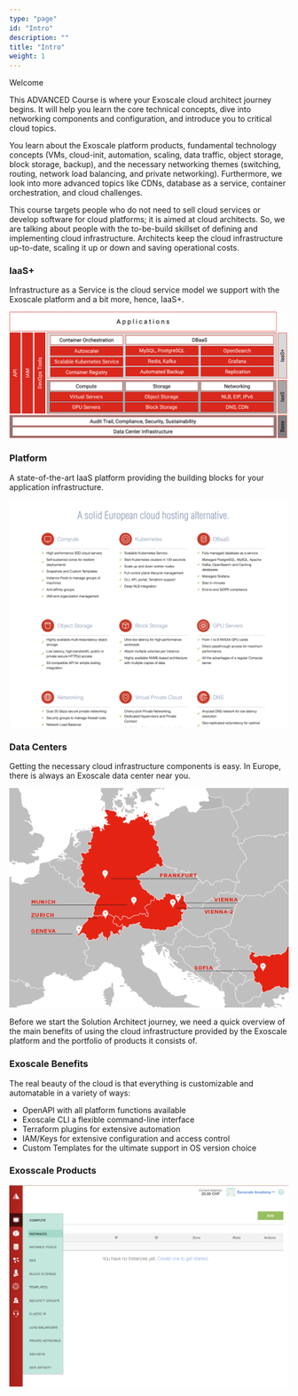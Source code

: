 ```yaml
---
type: "page"
id: "Intro"
description: ""
title: "Intro"
weight: 1
---
```


Welcome

This ADVANCED Course is where your Exoscale cloud architect journey begins. It will help you learn the core technical concepts, dive into networking components and configuration, and introduce you to critical cloud topics.

You learn about the Exoscale platform products, fundamental technology concepts (VMs, cloud-init, automation, scaling, data traffic, object storage, block storage, backup), and the necessary networking themes (switching, routing, network load balancing, and private networking). Furthermore, we look into more advanced topics like CDNs, database as a service, container orchestration, and cloud challenges.

This course targets people who do not need to sell cloud services or develop software for cloud platforms; it is aimed at cloud architects. So, we are talking about people with the to-be-build skillset of defining and implementing cloud infrastructure. Architects keep the cloud infrastructure up-to-date, scaling it up or down and saving operational costs.

### laaS+

Infrastructure as a Service is the cloud service model we support with the Exoscale platform and a bit more, hence, IaaS+.

![iaas-arch](iaas-arch.png)

### Platform

A state-of-the-art IaaS platform providing the building blocks for your application infrastructure.

![iaas-over](iaas-over.png)

### Data Centers

Getting the necessary cloud infrastructure components is easy. In Europe, there is always an Exoscale data center near you.

![our-dcs](our-dcs.png)

Before we start the Solution Architect journey, we need a quick overview of the main benefits of using the cloud infrastructure provided by the Exoscale platform and the portfolio of products it consists of.

### Exoscale Benefits

The real beauty of the cloud is that everything is customizable and automatable in a variety of ways:
 - OpenAPI with all platform functions available
 - Exoscale CLI a flexible command-line interface
 - Terraform plugins for extensive automation
 - IAM/Keys for extensive configuration and access control
 - Custom Templates for the ultimate support in OS version choice

###  Exosscale Products

![our-wui](our-wui.png)
